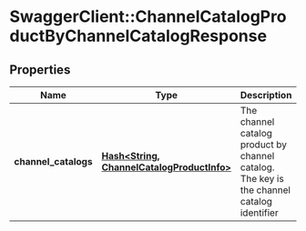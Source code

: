 # SwaggerClient::ChannelCatalogProductByChannelCatalogResponse

## Properties
Name | Type | Description | Notes
------------ | ------------- | ------------- | -------------
**channel_catalogs** | [**Hash&lt;String, ChannelCatalogProductInfo&gt;**](ChannelCatalogProductInfo.md) | The channel catalog product by channel catalog. The key is the channel catalog identifier | [optional] 


